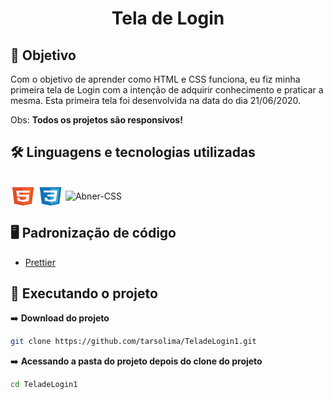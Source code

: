 <div align="center">
  <h1>Tela de Login</h1>
</div>

## :dart: Objetivo

Com o objetivo de aprender como HTML e CSS funciona, eu fiz minha primeira tela de Login com a intenção de adquirir conhecimento e praticar a mesma. Esta primeira tela foi desenvolvida na data do dia 21/06/2020.

Obs: <strong>Todos os projetos são responsivos!</strong>

## :hammer_and_wrench: Linguagens e tecnologias utilizadas
<div style="display: inline_block"><br>
  <img align="center" alt="Abner-HTML" height="30" width="40" src="https://raw.githubusercontent.com/devicons/devicon/master/icons/html5/html5-original.svg">
  <img align="center" alt="Abner-CSS" height="30" width="40" src="https://raw.githubusercontent.com/devicons/devicon/master/icons/css3/css3-original.svg">
  <img align="center" alt="Abner-CSS" height="30" width="40" src="https://cdn.jsdelivr.net/gh/devicons/devicon/icons/git/git-original.svg">
</div>


## :desktop_computer: Padronização de código
-   [Prettier](https://prettier.io/)

## :rocket: Executando o projeto

➡️ **Download do projeto**
```bash
git clone https://github.com/tarsolima/TeladeLogin1.git
```
➡️ **Acessando a pasta do projeto depois do clone do projeto**
```bash
cd TeladeLogin1
```
